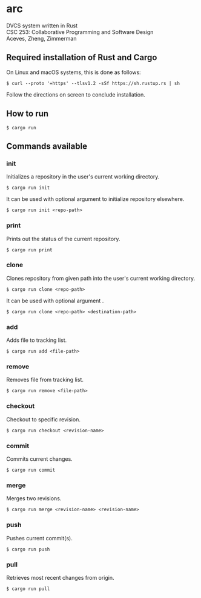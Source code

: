 # arc
DVCS system written in Rust  
CSC 253: Collaborative Programming and Software Design  
Aceves, Zheng, Zimmerman  

## Required installation of Rust and Cargo
On Linux and macOS systems, this is done as follows:

````
$ curl --proto '=https' --tlsv1.2 -sSf https://sh.rustup.rs | sh
````
Follow the directions on screen to conclude installation.

## How to run 
````
$ cargo run
````

## Commands available
### init
Initializes a repository in the user's current working directory.

````
$ cargo run init
````

It can be used with optional argument <repo-path> to initialize repository elsewhere.
  
````
$ cargo run init <repo-path>
````

### print
Prints out the status of the current repository. 

````
$ cargo run print
````

### clone
Clones repository from given path into the user's current working directory.
````
$ cargo run clone <repo-path>
````

It can be used with optional argument <destination-path>. 
````
$ cargo run clone <repo-path> <destination-path>
````

### add
Adds file to tracking list.
````
$ cargo run add <file-path>
````

### remove
Removes file from tracking list.
````
$ cargo run remove <file-path>
````

### checkout
Checkout to specific revision.
````
$ cargo run checkout <revision-name>
````

### commit
Commits current changes. 
````
$ cargo run commit
````

### merge
Merges two revisions. 
````
$ cargo run merge <revision-name> <revision-name>
````

### push
Pushes current commit(s). 
````
$ cargo run push
````

### pull
Retrieves most recent changes from origin.
````
$ cargo run pull 
````
